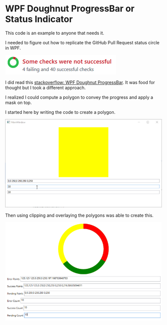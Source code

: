 # WPF Doughnut ProgressBar or Status Indicator

This code is an example to anyone that needs it.

I needed to figure out how to replicate the GitHub Pull Request status circle in WPF.

![img](docs/firefox_2018-12-18_12-33-59.png)

I did read this [stackoverflow: WPF Doughnut ProgressBar](https://stackoverflow.com/questions/36752183/wpf-doughnut-progressbar). It was food for thought but I took a different approach.

I realized I could compute a polygon to convey the progress and apply a mask on top.

I started here by writing the code to create a polygon.

![img](docs/2018-12-18_08-36-53.gif)

Then using clipping and overlaying the polygons was able to create this.

![img](docs/WpfApp1_2018-12-18_09-28-35.png)